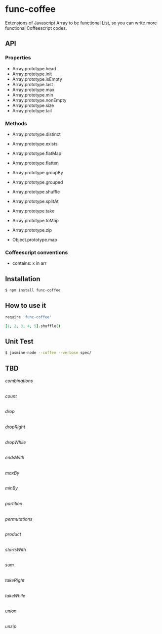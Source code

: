 func-coffee
===========

Extensions of Javascript Array to be functional [List](http://www.scala-lang.org/api/current/index.html#scala.collection.immutable.List),
so you can write more functional Coffeescript codes.


## API

### Properties
* Array.prototype.head
* Array.prototype.init
* Array.prototype.isEmpty
* Array.prototype.last
* Array.prototype.max
* Array.prototype.min
* Array.prototype.nonEmpty
* Array.prototype.size
* Array.prototype.tail

### Methods
* Array.prototype.distinct
* Array.prototype.exists
* Array.prototype.flatMap
* Array.prototype.flatten
* Array.prototype.groupBy
* Array.prototype.grouped
* Array.prototype.shuffle
* Array.prototype.splitAt
* Array.prototype.take
* Array.prototype.toMap
* Array.prototype.zip

* Object.prototype.map

### Coffeescript conventions
* contains: x in arr


## Installation

```bash
$ npm install func-coffee
```

## How to use it

```coffeescript
require 'func-coffee'

[1, 2, 3, 4, 5].shuffle()
```

## Unit Test

```bash
$ jasmine-node --coffee --verbose spec/
```


## TBD
###### combinations
###### count
###### drop
###### dropRight
###### dropWhile
###### endsWith
###### maxBy
###### minBy
###### partition
###### permutations
###### product
###### startsWith
###### sum
###### takeRight
###### takeWhile
###### union
###### unzip







